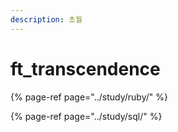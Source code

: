 ```yaml
---
description: 초월
---
```


# ft\_transcendence

{% page-ref page="../study/ruby/" %}

{% page-ref page="../study/sql/" %}



